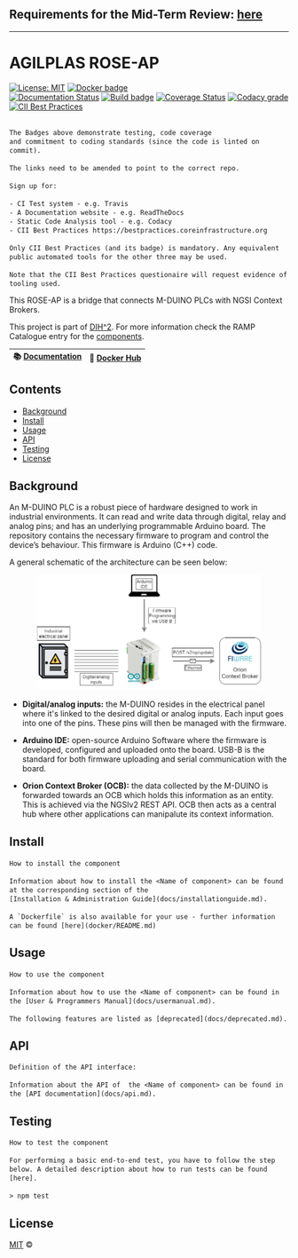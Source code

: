 ## Requirements for the Mid-Term Review: [here](docs/README.md)
<hr />

# AGILPLAS ROSE-AP

[![License: MIT](https://img.shields.io/github/license/ramp-eu/TTE.project1.svg)](https://opensource.org/licenses/MIT)
[![Docker badge](https://img.shields.io/docker/pulls/ramp-eu/TTE.project1.svg)](https://hub.docker.com/r/<org>/<repo>/)
<br/>
[![Documentation Status](https://readthedocs.org/projects/tte-project1/badge/?version=latest)](https://tte-project1.readthedocs.io/en/latest/?badge=latest)
[![Build badge](https://img.shields.io/travis/ramp-eu/TTE.project1.svg)](https://travis-ci.org/ramp-eu/TTE.project1/)
[![Coverage Status](https://coveralls.io/repos/github/ramp-eu/TTE.project1/badge.svg?branch=master)](https://coveralls.io/github/ramp-eu/TTE.project1?branch=master)
[![Codacy grade](https://img.shields.io/codacy/grade/99310c5c4332439197633912a99d2e3c)](https://app.codacy.com/manual/jason-fox/TTE.project1)
[![CII Best Practices](https://bestpractices.coreinfrastructure.org/projects/4885/badge)](https://bestpractices.coreinfrastructure.org/projects/4885)

```text

The Badges above demonstrate testing, code coverage
and commitment to coding standards (since the code is linted on commit).

The links need to be amended to point to the correct repo.

Sign up for:

- CI Test system - e.g. Travis
- A Documentation website - e.g. ReadTheDocs
- Static Code Analysis tool - e.g. Codacy
- CII Best Practices https://bestpractices.coreinfrastructure.org

Only CII Best Practices (and its badge) is mandatory. Any equivalent public automated tools for the other three may be used.

Note that the CII Best Practices questionaire will request evidence of tooling used.

```

This ROSE-AP is a bridge that connects M-DUINO PLCs with NGSI Context Brokers.

This project is part of [DIH^2](http://www.dih-squared.eu/). For more information check the RAMP Catalogue entry for the
[components](https://github.com/xxx).

| :books: [Documentation](https://tte-project1.readthedocs.io/en/latest/) | :whale: [Docker Hub](https://hub.docker.com/r/link-to-docker) |
| --------------------------------------------- | ------------------------------------------------------------- |


## Contents

-   [Background](#background)
-   [Install](#install)
-   [Usage](#usage)
-   [API](#api)
-   [Testing](#testing)
-   [License](#license)

## Background

An M-DUINO PLC is a robust piece of hardware designed to work in industrial environments. It can read and write data through digital, relay and analog pins; and has an underlying programmable Arduino board. The repository contains the necessary firmware to program and control the device’s behaviour. This firmware is Arduino (C++) code.

A general schematic of the architecture can be seen below:

<p align="center">
    <img src="img/architecture.png" title="Architecture" alt="Architecture" width="80%">
</p>

- **Digital/analog inputs:** the M-DUINO resides in the electrical panel where it's linked to the desired digital or analog inputs. Each input goes into one of the pins. These pins will then be managed with the firmware.

- **Arduino IDE:** open-source Arduino Software where the firmware is developed, configured and uploaded onto the board. USB-B is the standard for both firmware uploading and serial communication with the board.

- **Orion Context Broker (OCB):** the data collected by the M-DUINO is forwarded towards an OCB which holds this information as an entity. This is achieved via the NGSIv2 REST API. OCB then acts as a central hub where other applications can manipalute its context information.

## Install

```text
How to install the component

Information about how to install the <Name of component> can be found at the corresponding section of the
[Installation & Administration Guide](docs/installationguide.md).

A `Dockerfile` is also available for your use - further information can be found [here](docker/README.md)

```

## Usage

```text
How to use the component

Information about how to use the <Name of component> can be found in the [User & Programmers Manual](docs/usermanual.md).

The following features are listed as [deprecated](docs/deprecated.md).
```

## API

```text
Definition of the API interface:

Information about the API of  the <Name of component> can be found in the [API documentation](docs/api.md).

```

## Testing

```text
How to test the component

For performing a basic end-to-end test, you have to follow the step below. A detailed description about how to run tests can be found [here].

> npm test

```

## License

[MIT](LICENSE) © <TTE>
